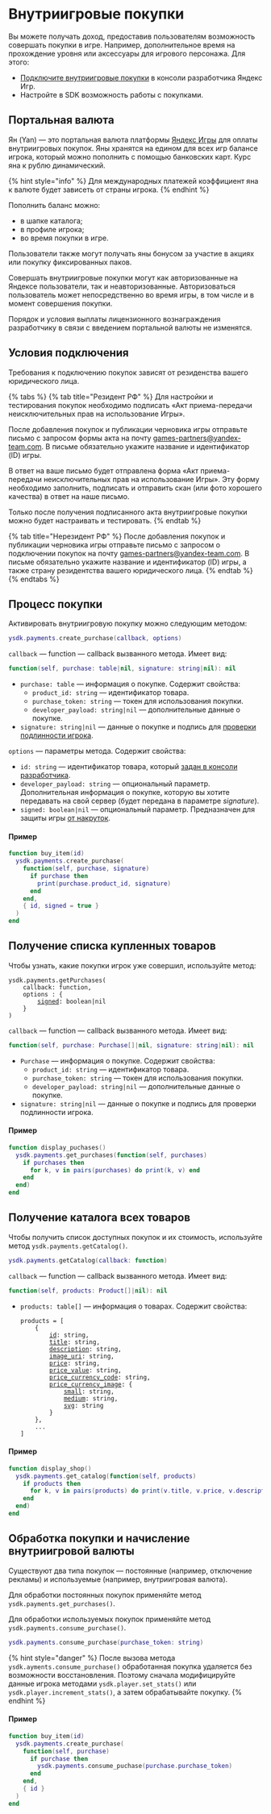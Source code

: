 # Внутриигровые покупки

Вы можете получать доход, предоставив пользователям возможность совершать покупки в игре. Например, дополнительное время на прохождение уровня или аксессуары для игрового персонажа. Для этого:

* [Подключите внутриигровые покупки](https://yandex.ru/dev/games/doc/ru/console/purchases#connect) в консоли разработчика Яндекс Игр.
* Настройте в SDK возможность работы с покупками.

## Портальная валюта <a href="#currency" id="currency"></a>

Ян (Yan) — это портальная валюта платформы [Яндекс Игры](https://yandex.ru/games/) для оплаты внутриигровых покупок. Яны хранятся на едином для всех игр балансе игрока, который можно пополнить с помощью банковских карт. Курс яна к рублю динамический.

{% hint style="info" %}
Для международных платежей коэффициент яна к валюте будет зависеть от страны игрока.
{% endhint %}

Пополнить баланс можно:

* в шапке каталога;
* в профиле игрока;
* во время покупки в игре.

Пользователи также могут получать яны бонусом за участие в акциях или покупку фиксированных паков.

Совершать внутриигровые покупки могут как авторизованные на Яндексе пользователи, так и неавторизованные. Авторизоваться пользователь может непосредственно во время игры, в том числе и в момент совершения покупки.

Порядок и условия выплаты лицензионного вознаграждения разработчику в связи с введением портальной валюты не изменятся.

## Условия подключения <a href="#conditions" id="conditions"></a>

Требования к подключению покупок зависят от резиденства вашего юридического лица.



{% tabs %}
{% tab title="Резидент РФ" %}
Для настройки и тестирования покупок необходимо подписать «Акт приема-передачи неисключительных прав на использование Игры».

После добавления покупок и публикации черновика игры отправьте письмо с запросом формы акта на почту [games-partners@yandex-team.com](mailto:games-partners@yandex-team.com). В письме обязательно укажите название и идентификатор (ID) игры.

В ответ на ваше письмо будет отправлена форма «Акт приема-передачи неисключительных прав на использование Игры». Эту форму необходимо заполнить, подписать и отправить скан (или фото хорошего качества) в ответ на наше письмо.

Только после получения подписанного акта внутриигровые покупки можно будет настраивать и тестировать.
{% endtab %}

{% tab title="Нерезидент РФ" %}
После добавления покупок и публикации черновика игры отправьте письмо с запросом о подключении покупок на почту [games-partners@yandex-team.com](mailto:games-partners@yandex-team.com). В письме обязательно укажите название и идентификатор (ID) игры, а также страну резидентства вашего юридического лица.
{% endtab %}
{% endtabs %}

## Процесс покупки <a href="#payments-purchase" id="payments-purchase"></a>

Активировать внутриигровую покупку можно следующим методом:

```lua
ysdk.payments.create_purchase(callback, options)
```

`callback` — function — callback вызванного метода. Имеет вид:

```lua
function(self, purchase: table|nil, signature: string|nil): nil
```

* `purchase: table` — информация о покупке. Содержит свойства:
  * `product_id: string` — идентификатор товара.
  * `purchase_token: string` — токен для использования покупки.
  * `developer_payload: string|nil` — дополнительные данные о покупке.
* `signature: string|nil` — данные о покупке и подпись для [проверки подлинности игрока](https://yandex.ru/dev/games/doc/ru/sdk/sdk-purchases#purchase-data-example).

`options` — параметры метода. Содержит свойства:

* `id: string` — идентификатор товара, который [задан в консоли разработчика](https://yandex.ru/dev/games/doc/ru/console/purchases#connect).
* `developer_payload: string` — опциональный параметр. Дополнительная информация о покупке, которую вы хотите передавать на свой сервер (будет передана в параметре _signature_).
* `signed: boolean|nil` — опциональный параметр. Предназначен для защиты игры [от накруток](https://yandex.ru/dev/games/doc/ru/sdk/sdk-purchases#signature).

#### Пример

```lua
function buy_item(id)
  ysdk.payments.create_purchase(
    function(self, purchase, signature)
      if purchase then
        print(purchase.product_id, signature)
      end
    end,
    { id, signed = true }
  )
end
```

## Получение списка купленных товаров <a href="#getpurchases" id="getpurchases"></a>

Чтобы узнать, какие покупки игрок уже совершил, используйте метод:

<pre class="language-lua"><code class="lang-lua">ysdk.payments.getPurchases(
    callback: function, 
    options : {
        <a data-footnote-ref href="#user-content-fn-1">signed</a>: boolean|nil
    }
)
</code></pre>

`callback` — function — callback вызванного метода. Имеет вид:

```lua
function(self, purchase: Purchase[]|nil, signature: string|nil): nil
```

* `Purchase` — информация о покупке. Содержит свойства:
  * `product_id: string` — идентификатор товара.
  * `purchase_token: string` — токен для использования покупки.
  * `developer_payload: string|nil` — дополнительные данные о покупке.
* `signature: string|nil` — данные о покупке и подпись для проверки подлинности игрока.

#### Пример

```lua
function display_puchases()
  ysdk.payments.get_purchases(function(self, purchases)
    if purchases then
      for k, v in pairs(purchases) do print(k, v) end
    end
  end)
end
```

## Получение каталога всех товаров <a href="#getcatalog" id="getcatalog"></a>

Чтобы получить список доступных покупок и их стоимость, используйте метод `ysdk.payments.getCatalog()`.

```lua
ysdk.payments.getCatalog(callback: function)
```

`callback` — function — callback вызванного метода. Имеет вид:

```lua
function(self, products: Product[]|nil): nil
```

*   `products: table[]` — информация о товарах. Содержит свойства:

    <pre class="language-lua"><code class="lang-lua">products = [
        {
            <a data-footnote-ref href="#user-content-fn-2">id</a>: string,
            <a data-footnote-ref href="#user-content-fn-3">title</a>: string,
            <a data-footnote-ref href="#user-content-fn-4">description</a>: string,
            <a data-footnote-ref href="#user-content-fn-5">image_uri</a>: string,
            <a data-footnote-ref href="#user-content-fn-6">price</a>: string,
            <a data-footnote-ref href="#user-content-fn-7">price_value</a>: string,
            <a data-footnote-ref href="#user-content-fn-8">price_currency_code</a>: string,
            <a data-footnote-ref href="#user-content-fn-9">price_currency_image</a>: {
                <a data-footnote-ref href="#user-content-fn-10">small</a>: string,
                <a data-footnote-ref href="#user-content-fn-11">medium</a>: string,
                <a data-footnote-ref href="#user-content-fn-12">svg</a>: string
            }
        },
        ...
    ]
    </code></pre>

#### Пример

```lua
function display_shop()
  ysdk.payments.get_catalog(function(self, products)
    if products then
      for k, v in pairs(products) do print(v.title, v.price, v.description) end
    end
  end)
end
```

## Обработка покупки и начисление внутриигровой валюты <a href="#consumepurchase" id="consumepurchase"></a>

Существуют два типа покупок — постоянные (например, отключение рекламы) и используемые (например, внутриигровая валюта).

Для обработки постоянных покупок применяйте метод `ysdk.payments.get_purchases()`.

Для обработки используемых покупок применяйте метод `ysdk.payments.consume_purchase()`.

```lua
ysdk.payments.consume_purchase(purchase_token: string)
```

{% hint style="danger" %}
После вызова метода `ysdk.ayments.consume_purchase()` обработанная покупка удаляется без возможности восстановления. Поэтому сначала модифицируйте данные игрока методами `ysdk.player.set_stats()` или `ysdk.player.increment_stats()`, а затем обрабатывайте покупку.
{% endhint %}

#### Пример

```lua
function buy_item(id)
  ysdk.payments.create_purchase(
    function(self, purchase)
      if purchase then
        ysdk.payments.consume_puchase(purchase.purchase_token)
      end
    end,
    { id }
  )
end
```

[^1]: Опциональный параметр. Предназначен для защиты игры [от накруток](https://yandex.ru/dev/games/doc/ru/sdk/sdk-purchases#signature).

[^2]: Идентификатор товара.

[^3]: Название товара.

[^4]: Описание товара.

[^5]: URL изображения.

[^6]: Cтоимость товара в формате <цена> <код валюты>. Например, «25 YAN».

[^7]: Cтоимость товара в формате <цена>. Например, «25».

[^8]: Код валюты («YAN»).

[^9]: Ссылки на иконки валюты.

[^10]: Иконка маленького размера.

[^11]: Иконка среднего размера.

[^12]: Иконка в формате SVG.
